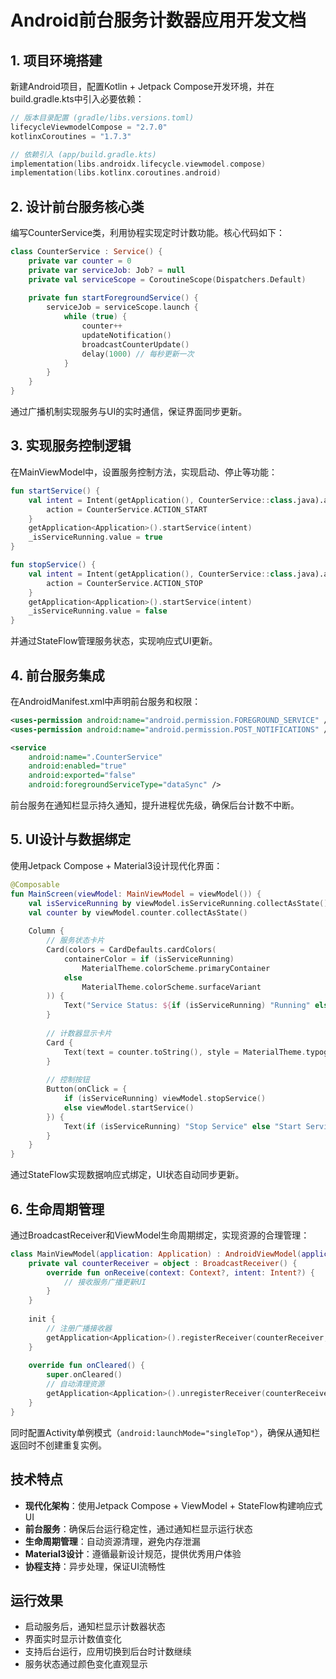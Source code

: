 # Android前台服务计数器应用开发文档

## 1. 项目环境搭建  
   新建Android项目，配置Kotlin + Jetpack Compose开发环境，并在build.gradle.kts中引入必要依赖：
   ```kotlin
   // 版本目录配置 (gradle/libs.versions.toml)
   lifecycleViewmodelCompose = "2.7.0"
   kotlinxCoroutines = "1.7.3"
   
   // 依赖引入 (app/build.gradle.kts)
   implementation(libs.androidx.lifecycle.viewmodel.compose)
   implementation(libs.kotlinx.coroutines.android)
   ```

## 2. 设计前台服务核心类  
   编写CounterService类，利用协程实现定时计数功能。核心代码如下：
   ```kotlin
   class CounterService : Service() {
       private var counter = 0
       private var serviceJob: Job? = null
       private val serviceScope = CoroutineScope(Dispatchers.Default)
       
       private fun startForegroundService() {
           serviceJob = serviceScope.launch {
               while (true) {
                   counter++
                   updateNotification()
                   broadcastCounterUpdate()
                   delay(1000) // 每秒更新一次
               }
           }
       }
   }
   ```
   通过广播机制实现服务与UI的实时通信，保证界面同步更新。

## 3. 实现服务控制逻辑  
   在MainViewModel中，设置服务控制方法，实现启动、停止等功能：
   ```kotlin
   fun startService() {
       val intent = Intent(getApplication(), CounterService::class.java).apply {
           action = CounterService.ACTION_START
       }
       getApplication<Application>().startService(intent)
       _isServiceRunning.value = true
   }
   
   fun stopService() {
       val intent = Intent(getApplication(), CounterService::class.java).apply {
           action = CounterService.ACTION_STOP
       }
       getApplication<Application>().startService(intent)
       _isServiceRunning.value = false
   }
   ```
   并通过StateFlow管理服务状态，实现响应式UI更新。

## 4. 前台服务集成  
   在AndroidManifest.xml中声明前台服务和权限：
   ```xml
   <uses-permission android:name="android.permission.FOREGROUND_SERVICE" />
   <uses-permission android:name="android.permission.POST_NOTIFICATIONS" />
   
   <service
       android:name=".CounterService"
       android:enabled="true"
       android:exported="false"
       android:foregroundServiceType="dataSync" />
   ```
   前台服务在通知栏显示持久通知，提升进程优先级，确保后台计数不中断。

## 5. UI设计与数据绑定  
   使用Jetpack Compose + Material3设计现代化界面：
   ```kotlin
   @Composable
   fun MainScreen(viewModel: MainViewModel = viewModel()) {
       val isServiceRunning by viewModel.isServiceRunning.collectAsState()
       val counter by viewModel.counter.collectAsState()
       
       Column {
           // 服务状态卡片
           Card(colors = CardDefaults.cardColors(
               containerColor = if (isServiceRunning) 
                   MaterialTheme.colorScheme.primaryContainer 
               else 
                   MaterialTheme.colorScheme.surfaceVariant
           )) {
               Text("Service Status: ${if (isServiceRunning) "Running" else "Stopped"}")
           }
           
           // 计数器显示卡片
           Card {
               Text(text = counter.toString(), style = MaterialTheme.typography.displayLarge)
           }
           
           // 控制按钮
           Button(onClick = { 
               if (isServiceRunning) viewModel.stopService() 
               else viewModel.startService() 
           }) {
               Text(if (isServiceRunning) "Stop Service" else "Start Service")
           }
       }
   }
   ```
   通过StateFlow实现数据响应式绑定，UI状态自动同步更新。

## 6. 生命周期管理  
   通过BroadcastReceiver和ViewModel生命周期绑定，实现资源的合理管理：
   ```kotlin
   class MainViewModel(application: Application) : AndroidViewModel(application) {
       private val counterReceiver = object : BroadcastReceiver() {
           override fun onReceive(context: Context?, intent: Intent?) {
               // 接收服务广播更新UI
           }
       }
       
       init {
           // 注册广播接收器
           getApplication<Application>().registerReceiver(counterReceiver, filter)
       }
       
       override fun onCleared() {
           super.onCleared()
           // 自动清理资源
           getApplication<Application>().unregisterReceiver(counterReceiver)
       }
   }
   ```
   同时配置Activity单例模式（`android:launchMode="singleTop"`），确保从通知栏返回时不创建重复实例。

## 技术特点

- **现代化架构**：使用Jetpack Compose + ViewModel + StateFlow构建响应式UI
- **前台服务**：确保后台运行稳定性，通过通知栏显示运行状态
- **生命周期管理**：自动资源清理，避免内存泄漏
- **Material3设计**：遵循最新设计规范，提供优秀用户体验
- **协程支持**：异步处理，保证UI流畅性

## 运行效果

- 启动服务后，通知栏显示计数器状态
- 界面实时显示计数值变化
- 支持后台运行，应用切换到后台时计数继续
- 服务状态通过颜色变化直观显示 